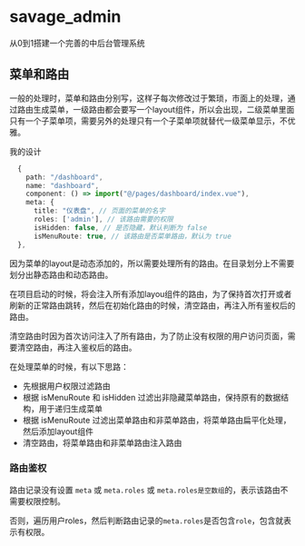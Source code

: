 # savage_admin

从0到1搭建一个完善的中后台管理系统


## 菜单和路由

一般的处理时，菜单和路由分别写，这样子每次修改过于繁琐，市面上的处理，通过路由生成菜单，一级路由都会要写一个layout组件，所以会出现，二级菜单里面只有一个子菜单项，需要另外的处理只有一个子菜单项就替代一级菜单显示，不优雅。


我的设计

```typescript
  {
    path: "/dashboard",
    name: "dashboard",
    component: () => import("@/pages/dashboard/index.vue"),
    meta: {
      title: "仪表盘", // 页面的菜单的名字
      roles: ['admin'], // 该路由需要的权限
      isHidden: false, // 是否隐藏，默认判断为 false
      isMenuRoute: true, // 该路由是否菜单路由，默认为 true
  },
  ```

因为菜单的layout是动态添加的，所以需要处理所有的路由。在目录划分上不需要划分出静态路由和动态路由。

在项目启动的时候，将会注入所有添加layou组件的路由，为了保持首次打开或者刷新的正常路由跳转，然后在初始化路由的时候，清空路由，再注入所有鉴权后的路由。

清空路由时因为首次访问注入了所有路由，为了防止没有权限的用户访问页面，需要清空路由，再注入鉴权后的路由。

在处理菜单的时候，有以下思路：
- 先根据用户权限过滤路由
- 根据 isMenuRoute 和 isHidden 过滤出非隐藏菜单路由，保持原有的数据结构，用于递归生成菜单
- 根据 isMenuRoute 过滤出菜单路由和非菜单路由，将菜单路由扁平化处理，然后添加layout组件
- 清空路由，将菜单路由和非菜单路由注入路由


### 路由鉴权

路由记录没有设置 `meta` 或 `meta.roles` 或 `meta.roles是空数组`的，表示该路由不需要权限控制。

否则，遍历用户roles，然后判断路由记录的`meta.roles`是否包含`role`，包含就表示有权限。